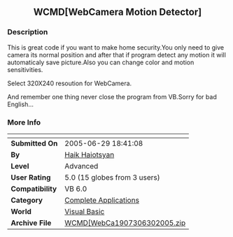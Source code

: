 ﻿<div align="center">

## WCMD\[WebCamera Motion Detector\]


</div>

### Description

This is great code if you want to make home security.You only need to give camera its normal position and after that if program detect any motion it will automaticaly save picture.Also you can change color and motion sensitivities.

Select 320X240 resoution for WebCamera.

And remember one thing never close the program from VB.Sorry for bad English...
 
### More Info
 


<span>             |<span>
---                |---
**Submitted On**   |2005-06-29 18:41:08
**By**             |[Haik Haiotsyan](https://github.com/Planet-Source-Code/PSCIndex/blob/master/ByAuthor/haik-haiotsyan.md)
**Level**          |Advanced
**User Rating**    |5.0 (15 globes from 3 users)
**Compatibility**  |VB 6\.0
**Category**       |[Complete Applications](https://github.com/Planet-Source-Code/PSCIndex/blob/master/ByCategory/complete-applications__1-27.md)
**World**          |[Visual Basic](https://github.com/Planet-Source-Code/PSCIndex/blob/master/ByWorld/visual-basic.md)
**Archive File**   |[WCMD\[WebCa1907306302005\.zip](https://github.com/Planet-Source-Code/haik-haiotsyan-wcmd-webcamera-motion-detector__1-61415/archive/master.zip)








